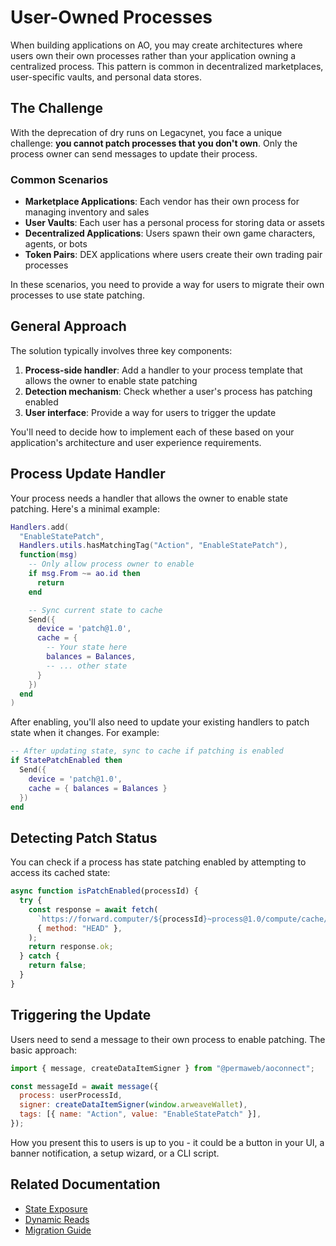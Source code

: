 # User-Owned Processes

When building applications on AO, you may create architectures where users own their own processes rather than your application owning a centralized process. This pattern is common in decentralized marketplaces, user-specific vaults, and personal data stores.

## The Challenge

With the deprecation of dry runs on Legacynet, you face a unique challenge: **you cannot patch processes that you don't own**. Only the process owner can send messages to update their process.

### Common Scenarios

- **Marketplace Applications**: Each vendor has their own process for managing inventory and sales
- **User Vaults**: Each user has a personal process for storing data or assets
- **Decentralized Applications**: Users spawn their own game characters, agents, or bots
- **Token Pairs**: DEX applications where users create their own trading pair processes

In these scenarios, you need to provide a way for users to migrate their own processes to use state patching.

## General Approach

The solution typically involves three key components:

1. **Process-side handler**: Add a handler to your process template that allows the owner to enable state patching
2. **Detection mechanism**: Check whether a user's process has patching enabled
3. **User interface**: Provide a way for users to trigger the update

You'll need to decide how to implement each of these based on your application's architecture and user experience requirements.

## Process Update Handler

Your process needs a handler that allows the owner to enable state patching. Here's a minimal example:

```lua
Handlers.add(
  "EnableStatePatch",
  Handlers.utils.hasMatchingTag("Action", "EnableStatePatch"),
  function(msg)
    -- Only allow process owner to enable
    if msg.From ~= ao.id then
      return
    end

    -- Sync current state to cache
    Send({
      device = 'patch@1.0',
      cache = {
        -- Your state here
        balances = Balances,
        -- ... other state
      }
    })
  end
)
```

After enabling, you'll also need to update your existing handlers to patch state when it changes. For example:

```lua
-- After updating state, sync to cache if patching is enabled
if StatePatchEnabled then
  Send({
    device = 'patch@1.0',
    cache = { balances = Balances }
  })
end
```

## Detecting Patch Status

You can check if a process has state patching enabled by attempting to access its cached state:

```javascript
async function isPatchEnabled(processId) {
  try {
    const response = await fetch(
      `https://forward.computer/${processId}~process@1.0/compute/cache/balances`,
      { method: "HEAD" },
    );
    return response.ok;
  } catch {
    return false;
  }
}
```

## Triggering the Update

Users need to send a message to their own process to enable patching. The basic approach:

```javascript
import { message, createDataItemSigner } from "@permaweb/aoconnect";

const messageId = await message({
  process: userProcessId,
  signer: createDataItemSigner(window.arweaveWallet),
  tags: [{ name: "Action", value: "EnableStatePatch" }],
});
```

How you present this to users is up to you - it could be a button in your UI, a banner notification, a setup wizard, or a CLI script.

## Related Documentation

- [State Exposure](./state-exposure.md)
- [Dynamic Reads](./dynamic-reads.md)
- [Migration Guide](./migration.md)
